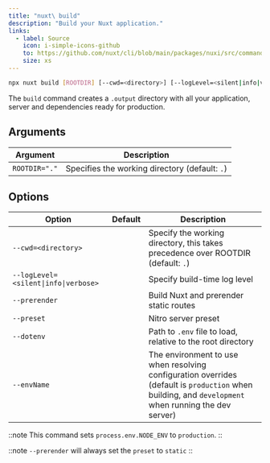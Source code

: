 ```yaml
---
title: "nuxt\ build"
description: "Build your Nuxt application."
links:
  - label: Source
    icon: i-simple-icons-github
    to: https://github.com/nuxt/cli/blob/main/packages/nuxi/src/commands/build.ts
    size: xs
---
```


<!--build-cmd-->
```bash [Terminal]
npx nuxt build [ROOTDIR] [--cwd=<directory>] [--logLevel=<silent|info|verbose>] [--prerender] [--preset] [--dotenv] [--envName]
```
<!--/build-cmd-->

The `build` command creates a `.output` directory with all your application, server and dependencies ready for production.

## Arguments

<!--build-args-->
Argument | Description
--- | ---
`ROOTDIR="."` | Specifies the working directory (default: `.`)
<!--/build-args-->

## Options

<!--build-opts-->
Option | Default | Description
--- | --- | ---
`--cwd=<directory>` |  | Specify the working directory, this takes precedence over ROOTDIR (default: `.`)
`--logLevel=<silent\|info\|verbose>` |  | Specify build-time log level
`--prerender` |  | Build Nuxt and prerender static routes
`--preset` |  | Nitro server preset
`--dotenv` |  | Path to `.env` file to load, relative to the root directory
`--envName` |  | The environment to use when resolving configuration overrides (default is `production` when building, and `development` when running the dev server)
<!--/build-opts-->

::note
This command sets `process.env.NODE_ENV` to `production`.
::

::note
`--prerender` will always set the `preset` to `static`
::
